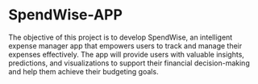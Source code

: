 # SpendWise-APP
The objective of this project is to develop SpendWise, an intelligent expense manager app that empowers users to track and manage their expenses effectively. The app will provide users with valuable insights, predictions, and visualizations to support their financial decision-making and help them achieve their budgeting goals.
